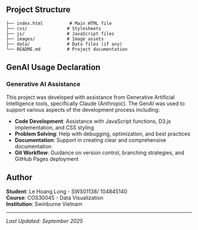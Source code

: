 ## Project Structure
```
├── index.html          # Main HTML file
├── css/               # Stylesheets
├── js/                # JavaScript files
├── images/            # Image assets
├── data/              # Data files (if any)
└── README.md          # Project documentation
```

## GenAI Usage Declaration

### Generative AI Assistance
This project was developed with assistance from Generative Artificial Intelligence tools, specifically Claude (Anthropic). The GenAI was used to support various aspects of the development process including:

- **Code Development**: Assistance with JavaScript functions, D3.js implementation, and CSS styling
- **Problem Solving**: Help with debugging, optimization, and best practices
- **Documentation**: Support in creating clear and comprehensive documentation
- **Git Workflow**: Guidance on version control, branching strategies, and GitHub Pages deployment

## Author
**Student**: Le Hoang Long - SWS01138/ 104845140  
**Course**: COS30045 - Data Visualization  
**Institution**: Swinburne Vietnam

---

*Last Updated: September 2025*